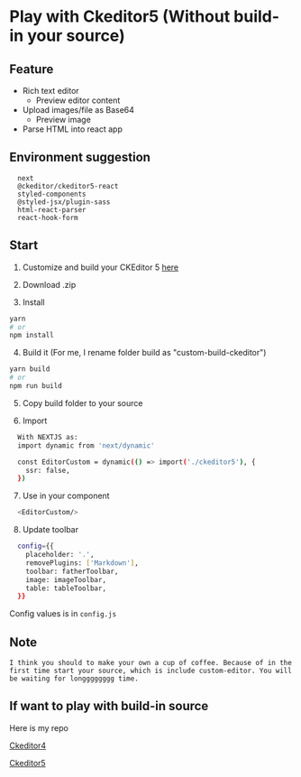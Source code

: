 # Play with Ckeditor5 (Without build-in your source)

## Feature
- Rich text editor
  - Preview editor content
- Upload images/file as Base64
  - Preview image
- Parse HTML into react app

## Environment suggestion
```
  next
  @ckeditor/ckeditor5-react
  styled-components
  @styled-jsx/plugin-sass
  html-react-parser
  react-hook-form
```

## Start
1. Customize and build your CKEditor 5
[here](https://ckeditor.com/ckeditor-5/online-builder/)

2. Download .zip

3. Install
```bash
yarn
# or
npm install
```

4. Build it (For me, I rename folder build as "custom-build-ckeditor")
```bash
yarn build
# or
npm run build
```

5. Copy build folder to your source

6. Import
```bash
  With NEXTJS as:
  import dynamic from 'next/dynamic'

  const EditorCustom = dynamic(() => import('./ckeditor5'), {
    ssr: false,
  })
```

7. Use in your component
```bash
  <EditorCustom/>
```

8. Update toolbar
```bash
  config={{
    placeholder: '.',
    removePlugins: ['Markdown'],
    toolbar: fatherToolbar,
    image: imageToolbar,
    table: tableToolbar,
  }}
```
Config values is in ``
  config.js
``

## Note
``
  I think you should to make your own a cup of coffee.
  Because of in the first time start your source, which is include custom-editor. You will be waiting for longggggggg time.
``

## If want to play with build-in source
Here is my repo

[Ckeditor4](https://github.com/quanhieu/richText/tree/main/ckeditor4)

[Ckeditor5](https://github.com/quanhieu/richText/tree/main/ckeditor5-custom-nextjs)